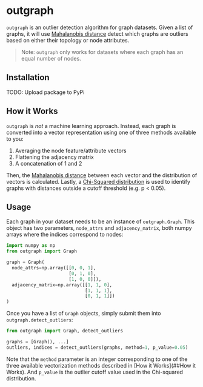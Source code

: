 # outgraph

`outgraph` is an outlier detection algorithm for graph datasets. Given a list of graphs, it will use [Mahalanobis distance](https://en.wikipedia.org/wiki/Mahalanobis_distance) detect which graphs are outliers based on either their topology or node attributes.

> Note: `outgraph` only works for datasets where each graph has an equal number of nodes.

## Installation

TODO: Upload package to PyPi

## How it Works

`outgraph` is _not_ a machine learning approach. Instead, each graph is converted into a vector representation using one of three methods available to you:

1. Averaging the node feature/attribute vectors
2. Flattening the adjacency matrix
3. A concatenation of 1 and 2

Then, the [Mahalanobis distance](https://en.wikipedia.org/wiki/Mahalanobis_distance) between each vector and the distribution of vectors is calculated. Lastly, a [Chi-Squared distribution](https://en.wikipedia.org/wiki/Chi-squared_distribution) is used to identify graphs with distances outside a cutoff threshold (e.g. p < 0.05).

## Usage

Each graph in your dataset needs to be an instance of `outgraph.Graph`. This object has two parameters, `node_attrs` and `adjacency_matrix`, both numpy arrays where the indices correspond to nodes:

```python
import numpy as np
from outgraph import Graph

graph = Graph(
  node_attrs=np.array([[0, 0, 1],
                       [0, 1, 0],
                       [1, 0, 0]]),
  adjacency_matrix=np.array([[1, 1, 0],
                             [1, 1, 1],
                             [0, 1, 1]])
)
```

Once you have a list of `Graph` objects, simply submit them into `outgraph.detect_outliers`:

```python
from outgraph import Graph, detect_outliers

graphs = [Graph(), ...]
outliers, indices = detect_outliers(graphs, method=1, p_value=0.05)
```

Note that the `method` parameter is an integer corresponding to one of the three available vectorization methods described in [How it Works](##How it Works). And `p_value` is the outlier cutoff value used in the Chi-squared distribution.
